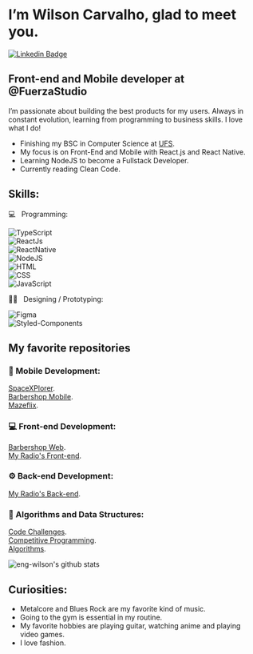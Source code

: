 # I’m Wilson Carvalho, glad to meet you.

[![Linkedin Badge](https://img.shields.io/badge/-LinkedIn-0077B5?style=flat&logo=Linkedin&logoColor=white&link=https://www.linkedin.com/in/dev-wilson)](https://www.linkedin.com/in/dev-wilson/)&nbsp;

## Front-end and Mobile developer at @FuerzaStudio

I’m passionate about building the best products for my users. Always in constant evolution, learning from programming to business skills. I love what I do!

- Finishing my BSC in Computer Science at [UFS](http://www.ufs.br/).<br/>
- My focus is on Front-End and Mobile with React.js and React Native.<br/>
- Learning NodeJS to become a Fullstack Developer.<br/>
- Currently reading Clean Code.<br/>

## Skills:

💻  &nbsp; Programming: <br/>

![TypeScript](https://img.shields.io/badge/-TypeScript-007ACC?style=flat&logoColor=fff&logo=typescript)&nbsp;<br/>
![ReactJs](https://img.shields.io/badge/-React.js-18BCEE?style=flat&logoColor=fff&logo=react)&nbsp;<br/>
![ReactNative](https://img.shields.io/badge/-React_Native-18BCEE?style=flat&logoColor=fff&logo=react)&nbsp;<br/>
![NodeJS](https://img.shields.io/badge/-Node.js-5B9856?style=flat&logoColor=fff&logo=node.js)&nbsp;<br/>
![HTML](https://img.shields.io/badge/-HTML-E44D25?style=flat&logoColor=fff&logo=html5)&nbsp;<br/>
![CSS](https://img.shields.io/badge/-CSS-254DE6?style=flat&logoColor=fff&logo=css3)&nbsp;<br/>
![JavaScript](https://img.shields.io/badge/-JavaScript-FEAE32?style=flat&logoColor=fff&logo=javascript)&nbsp;<br/>

✍🏼 &nbsp; Designing / Prototyping: <br/>

![Figma](https://img.shields.io/badge/-Figma-2C2C2C?style=flat&logoColor=figma&logo=figma)&nbsp;<br/>
![Styled-Components](https://img.shields.io/badge/-Styled_Components-DB9A64?style=flat&logoColor=fff&logo=styled-components)&nbsp;<br/>

## My favorite repositories<br/>

### 📱&nbsp;Mobile Development:
[SpaceXPlorer](https://github.com/eng-wilson/SpaceXplorer).<br/>
[Barbershop Mobile](https://github.com/eng-wilson/barbershop-mobile).<br/>
[Mazeflix](https://github.com/eng-wilson/mazeflix).<br/>
### 💻&nbsp;Front-end Development:
[Barbershop Web](https://github.com/eng-wilson/barbershop-web).<br/>
[My Radio's Front-end](https://github.com/eng-wilson/radio-frontend).<br/>
### ⚙️&nbsp;Back-end Development:
[My Radio's Back-end](https://github.com/eng-wilson/radio-backend).<br/>
### 📘&nbsp;Algorithms and Data Structures:
[Code Challenges](https://github.com/eng-wilson/hacker-rank).<br/>
[Competitive Programming](https://github.com/eng-wilson/maratona).<br/>
[Algorithms](https://github.com/eng-wilson/Algoritmos).<br/>

![eng-wilson's github stats](https://github-readme-stats.vercel.app/api?username=eng-wilson&show_icons=true&hide=["contribs","prs","issues"])


## Curiosities:

- Metalcore and Blues Rock are my favorite kind of music.<br/>
- Going to the gym is essential in my routine.<br/>
- My favorite hobbies are playing guitar, watching anime and playing video games.<br/>
- I love fashion.
